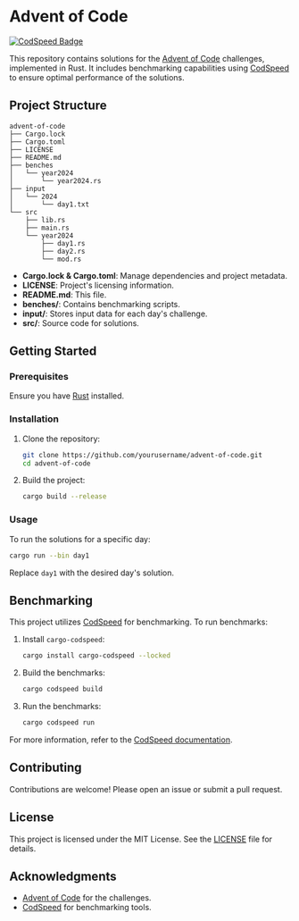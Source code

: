 # Advent of Code
[![CodSpeed Badge](https://img.shields.io/endpoint?url=https://codspeed.io/badge.json)](https://codspeed.io/keys-i/advent-of-code)

This repository contains solutions for the [Advent of Code](https://adventofcode.com/) challenges, implemented in Rust. It includes benchmarking capabilities using [CodSpeed](https://codspeed.io/) to ensure optimal performance of the solutions.

## Project Structure

```plaintext
advent-of-code
├── Cargo.lock
├── Cargo.toml
├── LICENSE
├── README.md
├── benches
│   └── year2024
│       └── year2024.rs
├── input
│   └── 2024
│       └── day1.txt
└── src
    ├── lib.rs
    ├── main.rs
    └── year2024
        ├── day1.rs
        ├── day2.rs
        └── mod.rs
```

- **Cargo.lock & Cargo.toml**: Manage dependencies and project metadata.
- **LICENSE**: Project's licensing information.
- **README.md**: This file.
- **benches/**: Contains benchmarking scripts.
- **input/**: Stores input data for each day's challenge.
- **src/**: Source code for solutions.

## Getting Started

### Prerequisites

Ensure you have [Rust](https://www.rust-lang.org/tools/install) installed.

### Installation

1. Clone the repository:
   ```bash
   git clone https://github.com/yourusername/advent-of-code.git
   cd advent-of-code
   ```
2. Build the project:
   ```bash
   cargo build --release
   ```

### Usage

To run the solutions for a specific day:
```bash
cargo run --bin day1
```

Replace `day1` with the desired day's solution.

## Benchmarking

This project utilizes [CodSpeed](https://codspeed.io/) for benchmarking. To run benchmarks:

1. Install `cargo-codspeed`:
   ```bash
   cargo install cargo-codspeed --locked
   ```
2. Build the benchmarks:
   ```bash
   cargo codspeed build
   ```
3. Run the benchmarks:
   ```bash
   cargo codspeed run
   ```

For more information, refer to the [CodSpeed documentation](https://docs.codspeed.io/benchmarks/rust).

## Contributing

Contributions are welcome! Please open an issue or submit a pull request.

## License

This project is licensed under the MIT License. See the [LICENSE](LICENSE) file for details.

## Acknowledgments

- [Advent of Code](https://adventofcode.com/) for the challenges.
- [CodSpeed](https://codspeed.io/) for benchmarking tools.
